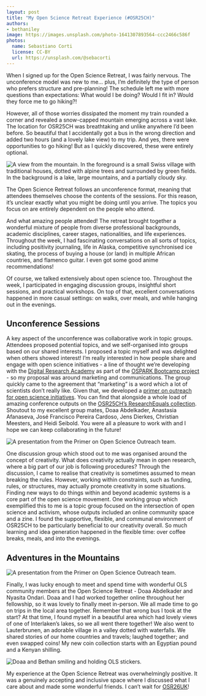 ```yaml
---
layout: post
title: "My Open Science Retreat Experience (#OSR25CH)"
authors:
- bethaniley
image: https://images.unsplash.com/photo-1641307893564-ccc2466c586f
photos:
  name: Sebastiano Corti
  license: CC-BY
  url: https://unsplash.com/@sebacorti 
---
```


When I signed up for the Open Science Retreat, I was fairly nervous. 
The unconference model was new to me… plus, I’m definitely the type of person who prefers structure and pre-planning! 
The schedule left me with more questions than expectations: What would I be doing? Would I fit in? Would they force me to go hiking?!

However, all of those worries dissipated the moment my train rounded a corner and revealed a snow-capped mountain emerging across a vast lake. 
The location for OSR25CH was breathtaking and unlike anywhere I’d been before. So beautiful that I accidentally got a bus in the wrong direction and added two hours (and a lovely lake view) to my trip. 
And yes, there were opportunities to go hiking! But as I quickly discovered, these were entirely optional.

![A view from the mountain. In the foreground is a small Swiss village with traditional houses, dotted with alpine trees and surrounded by green fields. In the background is a lake, large mountains, and a partially cloudy sky.](https://github.com/user-attachments/assets/7f74f9f6-26b0-4561-a136-bb0458aa2a23)

The Open Science Retreat follows an unconference format, meaning that attendees themselves choose the contents of the sessions. 
For this reason, it’s unclear exactly what you might be doing until you arrive. The topics you focus on are entirely dependent on the people who attend.

And what amazing people attended! The retreat brought together a wonderful mixture of people from diverse professional backgrounds, academic disciplines, career stages, nationalities, and life experiences. 
Throughout the week, I had fascinating conversations on all sorts of topics, including positivity journaling, life in Alaska, competitive synchronised ice skating, the process of buying a house (or land) in multiple African countries, and flamenco guitar. 
I even got some good anime recommendations!

Of course, we talked extensively about open science too. Throughout the week, I participated in engaging discussion groups, insightful short sessions, and practical workshops. 
On top of that, excellent conversations happened in more casual settings: on walks, over meals, and while hanging out in the evenings.

## **Unconference Sessions**

A key aspect of the unconference was collaborative work in topic groups. Attendees proposed potential topics, and we self-organised into groups based on our shared interests. 
I proposed a topic myself and was delighted when others showed interest! I’m really interested in how people share and engage with open science initiatives - a line of thought we’re developing with the [Digital Research Academy](https://digital-research.academy/) as part of the [OSPARK Bootcamp project](https://we-are-ols.org/posts/2024/12/11/ols-dra-ospark-announcement/) \- so my proposal was around marketing and communications. The group quickly came to the agreement that “marketing” is a word which a lot of scientists don’t really like. Given that, we developed a [primer on outreach for open science initiatives](https://zenodo.org/records/15301862). You can find that alongside a whole load of amazing conference outputs on the [OSR25CH’s ResearchEquals collection](https://www.researchequals.com/collections/k86g-wf). Shoutout to my excellent group mates, Doaa Abdelkader, Anastasia Afanaseva, José Francisco Pereira Cardoso, Jens Dierkes, Christian Meesters, and Heidi Seibold. You were all a pleasure to work with and I hope we can keep collaborating in the future!

![A presentation from the Primer on Open Science Outreach team.](https://github.com/user-attachments/assets/19b7ce19-f24d-428a-bc9e-47b5d7b22013)

One discussion group which stood out to me was organised around the concept of creativity. What does creativity actually mean in open research, where a big part of our job is following procedures? Through the discussion, I came to realise that creativity is sometimes assumed to mean breaking the rules. However, working within constraints, such as funding, rules, or structures, may actually promote creativity in some situations. Finding new ways to do things within and beyond academic systems is a core part of the open science movement. One working group which exemplified this to me is a topic group focused on the intersection of open science and activism, whose outputs included an online community space and a zine. I found the supportive, flexible, and communal environment of OSR25CH to be particularly beneficial to our creativity overall. So much learning and idea generation happened in the flexible time: over coffee breaks, meals, and into the evenings.

## **Adventures in the Mountains**

![A presentation from the Primer on Open Science Outreach team.](https://github.com/user-attachments/assets/9051af81-fa8b-4c14-9daf-88f87bd2b92a)

Finally, I was lucky enough to meet and spend time with wonderful OLS community members at the Open Science Retreat - Doaa Abdelkader and Nyasita Ondari. 
Doaa and I had worked together online throughout her fellowship, so it was lovely to finally meet in-person. We all made time to go on trips in the local area together. 
Remember that wrong bus I took at the start? At that time, I found myself in a beautiful area which had lovely views of one of Interlaken’s lakes, so we all went there together! 
We also went to Lauterbrunen, an adorable village in a valley dotted with waterfalls. We shared stories of our home countries and travels; laughed together; and even swapped coins! My new coin collection starts with an Egyptian pound and a Kenyan shilling.

![Doaa and Bethan smiling and holding OLS stickers.](https://github.com/user-attachments/assets/75b37da0-b040-4821-843a-4ad888589400)

My experience at the Open Science Retreat was overwhelmingly positive. It was a genuinely accepting and inclusive space where I discussed what I care about and made some wonderful friends. I can’t wait for [OSR26UK](https://open.science-retreat.org/)!
